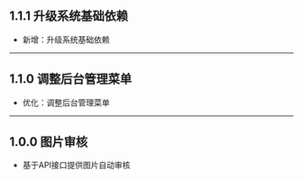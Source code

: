 ## 1.1.1 升级系统基础依赖

- 新增：升级系统基础依赖

---

## 1.1.0 调整后台管理菜单

- 优化：调整后台管理菜单

---

## 1.0.0 图片审核

- 基于API接口提供图片自动审核

